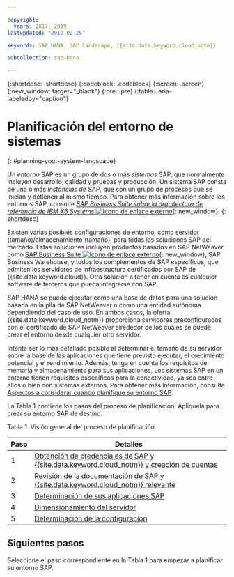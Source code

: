 ```yaml
---

copyright:
  years: 2017, 2019
lastupdated: "2019-02-26"

keywords: SAP HANA, SAP landscape, {{site.data.keyword.cloud_notm}}

subcollection: sap-hana

---
```


{:shortdesc: .shortdesc}
{:codeblock: .codeblock}
{:screen: .screen}
{:new_window: target="_blank"}
{:pre: .pre}
{:table: .aria-labeledby="caption"}

# Planificación del entorno de sistemas
{: #planning-your-system-landscape}

Un *entorno* SAP es un grupo de dos o más *sistemas* SAP, que normalmente incluyen desarrollo, calidad y pruebas y producción. Un sistema SAP consta de una o más *instancias de SAP*, que son un grupo de procesos que se inician y detienen al mismo tiempo. Para obtener más información sobre los entornos SAP, consulte [*SAP Business Suite sobre la arquitectura de referencia de IBM X6 Systems* ![Icono de enlace externo](../../icons/launch-glyph.svg "Icono de enlace externo")](https://lenovopress.com/redp5073.pdf){: new_window}.
{: shortdesc}

Existen varias posibles configuraciones de entorno, como servidor (tamaño)/almacenamiento (tamaño), para todas las soluciones SAP del mercado. Estas soluciones incluyen productos basados en SAP NetWeaver, como
[SAP Business Suite ![Icono de enlace externo](../../icons/launch-glyph.svg "Icono de enlace externo")](https://open.sap.com/courses/suitehana1){: new_window}, SAP Business Warehouse, y todos los complementos de SAP específicos, que admiten los servidores de infraestructura certificados por SAP de
{{site.data.keyword.cloud}}. Otra solución a tener en cuenta es cualquier software de terceros que pueda integrarse con SAP.

SAP HANA se puede ejecutar como una base de datos para una solución basada en la pila de SAP NetWeaver o como una entidad autónoma dependiendo del caso de uso. En ambos casos, la oferta {{site.data.keyword.cloud_notm}} proporciona servidores preconfigurados con el certificado de SAP NetWeaver alrededor de los cuales se puede crear el entorno desde cualquier otro servidor.

Intente ser lo más detallado posible al determinar el tamaño de su servidor sobre la base de las aplicaciones que tiene previsto ejecutar, el crecimiento potencial y el rendimiento. Además, tenga en cuenta los requisitos de memoria y almacenamiento para sus aplicaciones. Los sistemas SAP en un entorno tienen requisitos específicos para la conectividad, ya sea entre ellos o bien con sistemas externos. Para obtener más información, consulte [Aspectos a considerar cuando planifique su entorno SAP](/docs/infrastructure/sap-hana?topic=sap-hana-considerations#considerations).

La Tabla 1 contiene los pasos del proceso de planificación. Aplíquela para crear su entorno SAP de destino.

Tabla 1. Visión general del proceso de planificación

| Paso | Detalles |
| --- | --- |
| 1 | [Obtención de credenciales de SAP y {{site.data.keyword.cloud_notm}} y creación de cuentas](/docs/infrastructure/sap-hana?topic=sap-hana-get_sap_ibm_credentials#get_sap_ibm_credentials) |
| 2 | [Revisión de la documentación de SAP y {{site.data.keyword.cloud_notm}} relevante](/docs/infrastructure/sap-hana?topic=sap-hana-review_doc#review_doc) |
| 3 | [Determinación de sus aplicaciones SAP](/docs/infrastructure/sap-hana?topic=sap-hana-3-determining-your-sap-applications#3-determining-your-sap-applications) |
| 4 | [Dimensionamiento del servidor](/docs/infrastructure/sap-hana?topic=sap-hana-size_the_server#size_the_server) |
| 5 | [Determinación de la configuración](/docs/infrastructure/sap-hana?topic=sap-hana-determine_configuration#determine_configuration) |

## Siguientes pasos

Seleccione el paso correspondiente en la Tabla 1 para empezar a planificar su entorno SAP.
